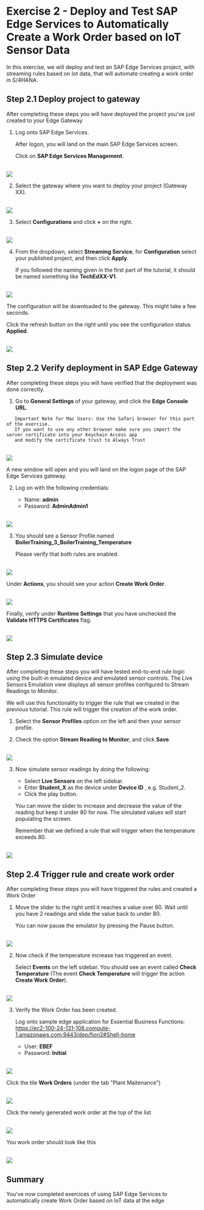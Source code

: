 # Exercise 2 - Deploy and Test SAP Edge Services to Automatically Create a Work Order based on IoT Sensor Data

In this exercise, we will deploy and test an SAP Edge Services project, with streaming rules based on Iot data, that will automate creating a work order in S/4HANA.

## Step 2.1 Deploy project to gateway

After completing these steps you will have deployed the project you've just created to your Edge Gateway

1. Log onto SAP Edge Services.

   After logon, you will land on the main SAP Edge Services screen.
   
   Click on __SAP Edge Services Management__.

<br>![](/exercises/ex2/images/Ex2_Step1_1.png)

2. Select the gateway where you want to deploy your project (Gateway XX).

<br>![](/exercises/ex2/images/Ex2_Step1_2.png)

3. Select __Configurations__ and click __+__ on the right.

<br>![](/exercises/ex2/images/Ex2_Step1_3.png)

4. From the dropdown, select __Streaming Service__, for __Configuration__ select your published project, and then click __Apply__.

   If you followed the naming given in the first part of the tutorial, it should be named something like __TechEdXX-V1__.

<br>![](/exercises/ex2/images/Ex2_Step1_4_1.png)

   The configuration will be downloaded to the gateway. This might take a few seconds.

   Click the refresh button on the right until you see the configuration status __Applied__.
   
<br>![](/exercises/ex2/images/Ex2_Step1_4_2.png)   

## Step 2.2 Verify deployment in SAP Edge Gateway

After completing these steps you will have verified that the deployment was done correctly.

1.	Go to __General Settings__ of your gateway, and click the __Edge Console URL__.

```
   Important Note for Mac Users: Use the Safari browser for this part of the exercise. 
   If you want to use any other browser make sure you import the server certificate into your Keychain Access app
   and modify the certificate trust to Always Trust
```
<br>![](/exercises/ex2/images/Ex2_Step2_1.png)
    
   A new window will open and you will land on the logon page of the SAP Edge Services gateway.
      
2. Log on with the following credentials:

   - Name: __admin__
   - Password: __AdminAdmin1__
   
<br>![](/exercises/ex2/images/Ex2_Step2_2.png)     

3. You should see a Sensor Profile named __BoilerTraining_3_BoilerTraining_Temperature__

   Please verify that both rules are enabled.

<br>![](/exercises/ex2/images/Ex2_Step2_3_1.png)   

   Under __Actions__, you should see your action __Create Work Order__.

<br>![](/exercises/ex2/images/Ex2_Step2_3_2.png)   

   Finally, verify under __Runtime Settings__ that you have unchecked the __Validate HTTPS Certificates__ flag.

<br>![](/exercises/ex2/images/Ex2_Step2_3_3.png)  

## Step 2.3 Simulate device

After completing these steps you will have tested end-to-end rule logic using the built-in emulated device and emulated sensor controls. The Live Sensors Emulation view displays all sensor profiles configured to Stream Readings to Monitor.

We will use this functionality to trigger the rule that we created in the previous tutorial. This rule will trigger the creation of the work order.

1. Select the __Sensor Profiles__ option on the left and then your sensor profile.

2. Check the option __Stream Reading to Monitor__, and click __Save__.

<br>![](/exercises/ex2/images/Ex2_Step3_2.png)  

3. Now simulate sensor readings by doing the following:

   - Select __Live Sensors__ on the left sidebar.
   - Enter __Student_X__ as the device under __Device ID__ , e.g. Student_2.
   - Click the play button.
   
   You can move the slider to increase and decrease the value of the reading but keep it under 80 for now. The simulated values will start populating the screen.

   Remember that we defined a rule that will trigger when the temperature exceeds 80.

<br>![](/exercises/ex2/images/Ex2_Step3_3.png)  

## Step 2.4 Trigger rule and create work order

After completing these steps you will have triggered the rules and created a Work Order 

1. Move the slider to the right until it reaches a value over 80. Wait until you have 2 readings and slide the value back to under 80.

   You can now pause the emulator by pressing the Pause button.

<br>![](/exercises/ex2/images/Ex2_Step4_1.png) 

2. Now check if the temperature increase has triggered an event.

   Select __Events__ on the left sidebar. You should see an event called __Check Temperature__ (The event __Check Temperature__ will trigger the action __Create Work Order__).
   
<br>![](/exercises/ex2/images/Ex2_Step4_2_1.png)   
   
3. Verify the Work Order has been created.

   Log onto sample edge application for Essential Business Functions: https://ec2-100-24-131-108.compute-1.amazonaws.com:9443/dep/fiori2#Shell-home
   
   - User: __EBEF__
   - Password: __Initial__

<br>![](/exercises/ex2/images/Ex2_Step4_3_1.png) 

   Click the tile __Work Orders__ (under the tab "Plant Maitenance")

<br>![](/exercises/ex2/images/Ex2_Step4_3_2.png)   
   
   Click the newly generated work order at the top of the list 

<br>![](/exercises/ex2/images/Ex2_Step4_3_3.png) 

   You work order should look like this

<br>![](/exercises/ex2/images/Ex2_Step4_3_4.png) 
   

## Summary

You've now completed exercices of using SAP Edge Services to automatically create Work Order based on IoT data at the edge 

